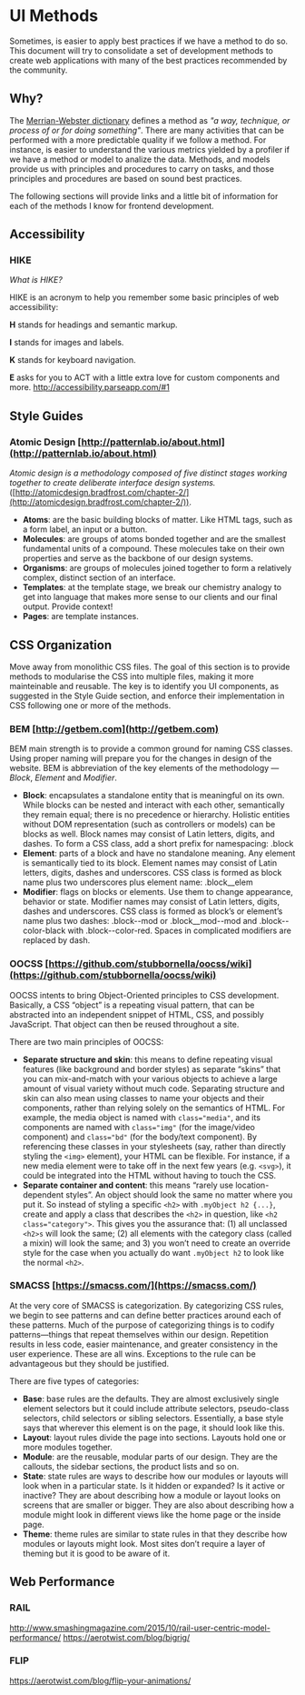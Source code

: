 # UI Methods
Sometimes, is easier to apply best practices if we have a method to do so. This document will try to consolidate a set of development methods to create web applications with many of the best practices recommended by the community.

## Why?
The [Merrian-Webster dictionary](http://beta.merriam-webster.com/dictionary/method) defines a method as *"a way, technique, or process of or for doing something"*. There are many activities that can be performed with a more predictable quality if we follow a method. For instance, is easier to understand the various metrics yielded by a profiler if we have a method or model to analize the data. Methods, and models provide us with principles and procedures to carry on tasks, and those principles and procedures are based on sound best practices. 

The following sections will provide links and a little bit of information for each of the methods I know for frontend development.

## Accessibility

### HIKE
*What is HIKE?*

HIKE is an acronym to help you remember some basic principles of web accessibility:

**H** stands for headings and semantic markup.

**I** stands for images and labels.

**K** stands for keyboard navigation.

**E** asks for you to ACT with a little extra love for custom components and more. 
http://accessibility.parseapp.com/#1

## Style Guides

### Atomic Design [http://patternlab.io/about.html](http://patternlab.io/about.html)
*Atomic design is a methodology composed of five distinct stages working together to create deliberate interface design systems.* ([http://atomicdesign.bradfrost.com/chapter-2/](http://atomicdesign.bradfrost.com/chapter-2/)).

* **Atoms**: are the basic building blocks of matter. Like HTML tags, such as a form label, an input or a button.
* **Molecules**: are groups of atoms bonded together and are the smallest fundamental units of a compound. These molecules take on their own properties and serve as the backbone of our design systems.
* **Organisms**: are groups of molecules joined together to form a relatively complex, distinct section of an interface.
* **Templates**: at the template stage, we break our chemistry analogy to get into language that makes more sense to our clients and our final output. Provide context!
* **Pages**: are template instances.

## CSS Organization
Move away from monolithic CSS files. The goal of this section is to provide methods to modularise the CSS into multiple files, making it more mainteinable and reusable. The key is to identify you UI components, as suggested in the Style Guide section, and enforce their implementation in CSS following one or more of the methods.

### BEM [http://getbem.com](http://getbem.com)
BEM main strength is to provide a common ground for naming CSS classes. Using proper naming will prepare you for the changes in design of the website. BEM is abbreviation of the key elements of the methodology — *Block*, *Element* and *Modifier*.

* **Block**: encapsulates a standalone entity that is meaningful on its own. While blocks can be nested and interact with each other, semantically they remain equal; there is no precedence or hierarchy. Holistic entities without DOM representation (such as controllers or models) can be blocks as well. Block names may consist of Latin letters, digits, and dashes. To form a CSS class, add a short prefix for namespacing: .block
* **Element**: parts of a block and have no standalone meaning. Any element is semantically tied to its block. Element names may consist of Latin letters, digits, dashes and underscores. CSS class is formed as block name plus two underscores plus element name: .block__elem
* **Modifier**: flags on blocks or elements. Use them to change appearance, behavior or state. Modifier names may consist of Latin letters, digits, dashes and underscores. CSS class is formed as block’s or element’s name plus two dashes: .block--mod or .block__mod--mod and .block--color-black with .block--color-red. Spaces in complicated modifiers are replaced by dash.

### OOCSS [https://github.com/stubbornella/oocss/wiki](https://github.com/stubbornella/oocss/wiki)
OOCSS intents to bring Object-Oriented principles to CSS development. Basically, a CSS “object” is a repeating visual pattern, that can be abstracted into an independent snippet of HTML, CSS, and possibly JavaScript. That object can then be reused throughout a site.

There are two main principles of OOCSS:
* **Separate structure and skin**: this means to define repeating visual features (like background and border styles) as separate “skins” that you can mix-and-match with your various objects to achieve a large amount of visual variety without much code. Separating structure and skin can also mean using classes to name your objects and their components, rather than relying solely on the semantics of HTML. For example, the media object is named with ```class="media"```, and its components are named with ```class="img"``` (for the image/video component) and ```class="bd"``` (for the body/text component). By referencing these classes in your stylesheets (say, rather than directly styling the ```<img>``` element), your HTML can be flexible. For instance, if a new media element were to take off in the next few years (e.g. ```<svg>```), it could be integrated into the HTML without having to touch the CSS.
* **Separate container and content**: this means “rarely use location-dependent styles”. An object should look the same no matter where you put it. So instead of styling a specific ```<h2>``` with ```.myObject h2 {...}```, create and apply a class that describes the ```<h2>``` in question, like ```<h2 class="category">```. This gives you the assurance that: (1) all unclassed ```<h2>s``` will look the same; (2) all elements with the category class (called a mixin) will look the same; and 3) you won’t need to create an override style for the case when you actually do want ```.myObject h2``` to look like the normal ```<h2>```.

### SMACSS [https://smacss.com/](https://smacss.com/)
At the very core of SMACSS is categorization. By categorizing CSS rules, we begin to see patterns and can define better practices around each of these patterns. Much of the purpose of categorizing things is to codify patterns—things that repeat themselves within our design. Repetition results in less code, easier maintenance, and greater consistency in the user experience. These are all wins. Exceptions to the rule can be advantageous but they should be justified.

There are five types of categories:

* **Base**: base rules are the defaults. They are almost exclusively single element selectors but it could include attribute selectors, pseudo-class selectors, child selectors or sibling selectors. Essentially, a base style says that wherever this element is on the page, it should look like this.
* **Layout**: layout rules divide the page into sections. Layouts hold one or more modules together.
* **Module**: are the reusable, modular parts of our design. They are the callouts, the sidebar sections, the product lists and so on.
* **State**: state rules are ways to describe how our modules or layouts will look when in a particular state. Is it hidden or expanded? Is it active or inactive? They are about describing how a module or layout looks on screens that are smaller or bigger. They are also about describing how a module might look in different views like the home page or the inside page.
* **Theme**: theme rules are similar to state rules in that they describe how modules or layouts might look. Most sites don’t require a layer of theming but it is good to be aware of it.

## Web Performance

### RAIL
http://www.smashingmagazine.com/2015/10/rail-user-centric-model-performance/
https://aerotwist.com/blog/bigrig/

### FLIP
https://aerotwist.com/blog/flip-your-animations/
